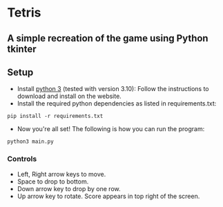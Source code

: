 # Tetris
## A simple recreation of the game using Python tkinter
## Setup
- Install [python 3](https://www.python.org/) (tested with version 3.10):
Follow the instructions to download and install on the website.
- Install the required python dependencies as listed in requirements.txt:
```console
pip install -r requirements.txt
```
- Now you're all set! The following is how you can run the program:
```console
python3 main.py
```

### Controls
- Left, Right arrow keys to move.
- Space to drop to bottom.
- Down arrow key to drop by one row.
- Up arrow key to rotate.
Score appears in top right of the screen.
